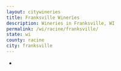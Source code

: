 ```yaml
---
layout: citywineries
title: Franksville Wineries
description: Wineries in Franksville, WI
permalink: /wi/racine/franksville/
state: wi
county: racine
city: franksville
---
```

-
